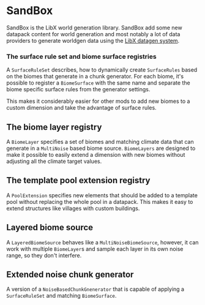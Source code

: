 # SandBox

SandBox is the LibX world generation library.
SandBox add some new datapack content for world generation and most notably a lot of data providers to generate worldgen data using the [LibX datagen system](../datagen/index.md).

### The surface rule set and biome surface registries

A `SurfaceRuleSet` describes, how to dynamically create `SurfaceRules` based on the biomes that generate in a chunk generator.
For each biome, it's possible to register a `BiomeSurface` with the same name and separate the biome specific surface rules from the generator settings.

This makes it considerably easier for other mods to add new biomes to a custom dimension and take the advantage of surface rules.

## The biome layer registry

A `BiomeLayer` specifies a set of biomes and matching climate data that can generate in a `MultiNoise` based biome source.
`BiomeLayers` are designed to make it possible to easily extend a dimension with new biomes without adjusting all the climate target values.

## The template pool extension registry

A `PoolExtension` specifies new elements that should be added to a template pool without replacing the whole pool in a datapack.
This makes it easy to extend structures like villages with custom buildings.

## Layered biome source

A `LayeredBiomeSource` behaves like a `MultiNoiseBiomeSource`, however, it can work with multiple `BiomeLayer`s and sample each layer in its own noise range, so they don't interfere.

## Extended noise chunk generator

A version of a `NoiseBasedChunkGnenerator` that is capable of applying a `SurfaceRuleSet` and matching `BiomeSurface`.
